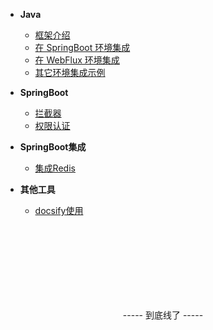 <!-- 这是目录树文件 -->

- **Java**
	- [框架介绍](/)
	- [在 SpringBoot 环境集成](/start/example) 	
	- [在 WebFlux 环境集成](/start/webflux-example) 	
	- [其它环境集成示例](/start/download)

- **SpringBoot**
	- [拦截器](/springboot/intercepter) 
	- [权限认证](/springboot/filter) 

- **SpringBoot集成**
	- [集成Redis](/springboot-integrate/springboot-redis)

- **其他工具**
    - [docsify使用](/tools/docsify)

<br/><br/><br/><br/><br/><br/><br/>
<p style="text-align: center;">----- 到底线了 -----</p>